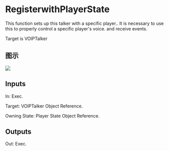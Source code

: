 # RegisterwithPlayerState

This function sets up this talker with a specific player.. It is necessary to use this to properly control a specific player's voice. and receive events.

Target is VOIPTalker

## 图示

![]($-20221218-18081960.png)

## Inputs

In: Exec.

Target: VOIPTalker Object Reference.

Owning State: Player State Object Reference.  

## Outputs

Out: Exec.

